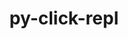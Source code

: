 ---
title: "py-click-repl"
layout: cache
categories: [package, develop-2023-09-10]
meta: {"versions": ["0.1.6"], "compilers": ["gcc@=7.5.0"], "oss": ["ubuntu18.04"], "platforms": ["linux"], "targets": ["x86_64_v3"], "stacks": ["radiuss", "root"], "num_specs": 1, "num_specs_by_stack": {"radiuss": 1, "root": 1}}
spec_details: [{"hash": "oqozvcwzwbznt75zbqnuyv6wsrpx3xtf", "compiler": "gcc@=7.5.0", "versions": ["0.1.6"], "os": "ubuntu18.04", "platform": "linux", "target": "x86_64_v3", "variants": ["build_system=python_pip"], "stacks": ["radiuss", "root"], "size": "-", "tarball": "https://binaries.spack.io/releases/develop-2023-09-10/build_cache/linux-ubuntu18.04-x86_64_v3/gcc-7.5.0/py-click-repl-0.1.6/linux-ubuntu18.04-x86_64_v3-gcc-7.5.0-py-click-repl-0.1.6-oqozvcwzwbznt75zbqnuyv6wsrpx3xtf.spack"}]
---